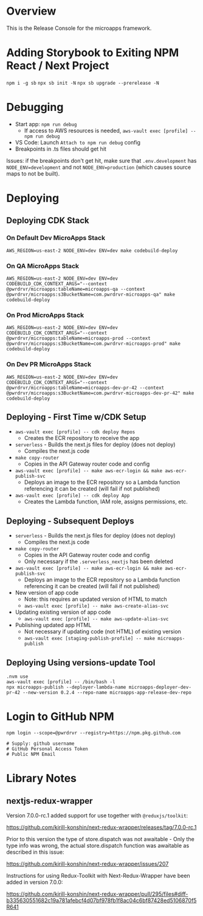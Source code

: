 # Overview

This is the Release Console for the microapps framework.

# Adding Storybook to Exiting NPM React / Next Project

`npm i -g sb`
`npx sb init -N`
`npx sb upgrade --prerelease -N`

# Debugging

- Start app: `npm run debug`
  - If access to AWS resources is needed, `aws-vault exec [profile] -- npm run debug`
- VS Code: Launch `Attach to npm run debug` config
- Breakpoints in .ts files should get hit

Issues: if the breakpoints don't get hit, make sure that `.env.development` has `NODE_ENV=development` and not `NODE_ENV=production` (which causes source maps to not be built).

# Deploying

## Deploying CDK Stack

### On Default Dev MicroApps Stack

`AWS_REGION=us-east-2 NODE_ENV=dev ENV=dev make codebuild-deploy`

### On QA MicroApps Stack

`AWS_REGION=us-east-2 NODE_ENV=dev ENV=dev CODEBUILD_CDK_CONTEXT_ARGS="--context @pwrdrvr/microapps:tableName=microapps-qa --context @pwrdrvr/microapps:s3BucketName=com.pwrdrvr-microapps-qa" make codebuild-deploy`

### On Prod MicroApps Stack

`AWS_REGION=us-east-2 NODE_ENV=dev ENV=dev CODEBUILD_CDK_CONTEXT_ARGS="--context @pwrdrvr/microapps:tableName=microapps-prod --context @pwrdrvr/microapps:s3BucketName=com.pwrdrvr-microapps-prod" make codebuild-deploy`

### On Dev PR MicroApps Stack

`AWS_REGION=us-east-2 NODE_ENV=dev ENV=dev CODEBUILD_CDK_CONTEXT_ARGS="--context @pwrdrvr/microapps:tableName=microapps-dev-pr-42 --context @pwrdrvr/microapps:s3BucketName=com.pwrdrvr-microapps-dev-pr-42" make codebuild-deploy`

## Deploying - First Time w/CDK Setup

- `aws-vault exec [profile] -- cdk deploy Repos`
  - Creates the ECR repository to receive the app
- `serverless` - Builds the next.js files for deploy (does not deploy)
  - Compiles the next.js code
- `make copy-router`
  - Copies in the API Gateway router code and config
- `aws-vault exec [profile] -- make aws-ecr-login && make aws-ecr-publish-svc`
  - Deploys an image to the ECR repository so a Lambda function referencing it can be created (will fail if not published)
- `aws-vault exec [profile] -- cdk deploy App`
  - Creates the Lambda function, IAM role, assigns permissions, etc.

## Deploying - Subsequent Deploys

- `serverless` - Builds the next.js files for deploy (does not deploy)
  - Compiles the next.js code
- `make copy-router`
  - Copies in the API Gateway router code and config
  - Only necessary if the `.serverless_nextjs` has been deleted
- `aws-vault exec [profile] -- make aws-ecr-login && make aws-ecr-publish-svc`
  - Deploys an image to the ECR repository so a Lambda function referencing it can be created (will fail if not published)
- New version of app code
  - Note: this requires an updated version of HTML to match
  - `aws-vault exec [profile] -- make aws-create-alias-svc`
- Updating existing version of app code
  - `aws-vault exec [profile] -- make aws-update-alias-svc`
- Publishing updated app HTML
  - Not necessary if updating code (not HTML) of existing version
  - `aws-vault exec [staging-publish-profile] -- make microapps-publish`

## Deploying Using versions-update Tool

```
.nvm use
aws-vault exec [profile] -- /bin/bash -l
npx microapps-publish --deployer-lambda-name microapps-deployer-dev-pr-42 --new-version 0.2.4 --repo-name microapps-app-release-dev-repo
```

# Login to GitHub NPM

```
npm login --scope=@pwrdrvr --registry=https://npm.pkg.github.com

# Supply: github username
# GitHub Personal Access Token
# Public NPM Email
```

# Library Notes

## nextjs-redux-wrapper

Version 7.0.0-rc.1 added support for use together with `@reduxjs/toolkit`:

https://github.com/kirill-konshin/next-redux-wrapper/releases/tag/7.0.0-rc.1

Prior to this version the type of store.dispatch was not awaitable - Only the type info was wrong, the actual store.dispatch function was awaitable as described in this issue:

https://github.com/kirill-konshin/next-redux-wrapper/issues/207

Instructions for using Redux-Toolkit with Next-Redux-Wrapper have been added in version 7.0.0:

https://github.com/kirill-konshin/next-redux-wrapper/pull/295/files#diff-b335630551682c19a781afebcf4d07bf978fb1f8ac04c6bf87428ed5106870f5R641
